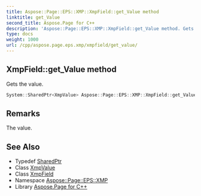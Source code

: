 ```yaml
---
title: Aspose::Page::EPS::XMP::XmpField::get_Value method
linktitle: get_Value
second_title: Aspose.Page for C++
description: 'Aspose::Page::EPS::XMP::XmpField::get_Value method. Gets the value in C++.'
type: docs
weight: 1000
url: /cpp/aspose.page.eps.xmp/xmpfield/get_value/
---
```

## XmpField::get_Value method


Gets the value.

```cpp
System::SharedPtr<XmpValue> Aspose::Page::EPS::XMP::XmpField::get_Value() const
```

## Remarks


The value.
## See Also

* Typedef [SharedPtr](../../../system/sharedptr/)
* Class [XmpValue](../../xmpvalue/)
* Class [XmpField](../)
* Namespace [Aspose::Page::EPS::XMP](../../)
* Library [Aspose.Page for C++](../../../)
